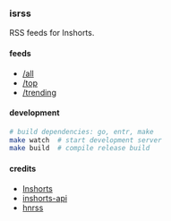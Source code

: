 ### isrss

RSS feeds for Inshorts.

#### feeds

- [/all](https://isrss.fly.dev/all)
- [/top](https://isrss.fly.dev/top)
- [/trending](https://isrss.fly.dev/trending)

#### development

```sh
# build dependencies: go, entr, make
make watch  # start development server
make build  # compile release build
```

#### credits

- [Inshorts](https://www.inshorts.com/)
- [inshorts-api](https://github.com/sumitkolhe/inshorts-api-v2)
- [hnrss](https://github.com/hnrss/hnrss)
